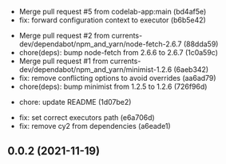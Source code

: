 - Merge pull request #5 from codelab-app:main (bd4af5e)
- fix: forward configuration context to executor (b6b5e42)

* Merge pull request #2 from currents-dev/dependabot/npm_and_yarn/node-fetch-2.6.7 (88dda59)
* chore(deps): bump node-fetch from 2.6.6 to 2.6.7 (1c0a59c)
* Merge pull request #1 from currents-dev/dependabot/npm_and_yarn/minimist-1.2.6 (6aeb342)
* fix: remove conflicting options to avoid overrides (aa6ad79)
* chore(deps): bump minimist from 1.2.5 to 1.2.6 (726f96d)

- chore: update README (1d07be2)

* fix: set correct executors path (e6a706d)
* fix: remove cy2 from dependencies (a6eade1)

## 0.0.2 (2021-11-19)
